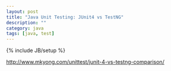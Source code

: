```yaml
---
layout: post
title: "Java Unit Testing: JUnit4 vs TestNG"
description: ""
category: java
tags: [java, test]
---
```

{% include JB/setup %}


<http://www.mkyong.com/unittest/junit-4-vs-testng-comparison/>


